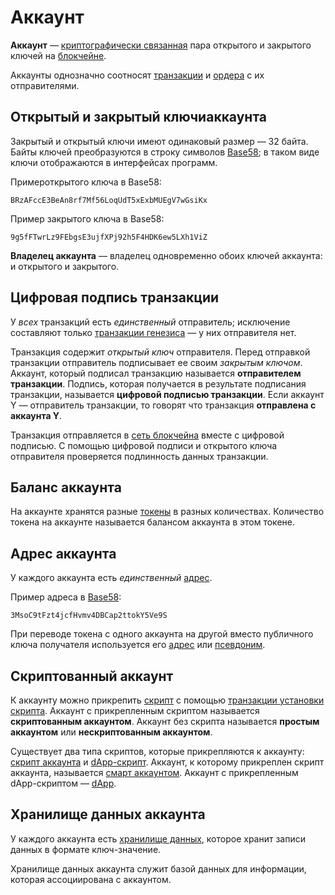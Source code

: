 # Аккаунт

**Аккаунт** — [криптографически связанная](https://ru.wikipedia.org/wiki/Криптосистема_с_открытым_ключом) пара открытого и закрытого ключей на [блокчейне](/blockchain/blockchain.md).

Аккаунты однозначно соотносят [транзакции](/blockchain/transaction.md) и [ордера](/blockchain/order.md) с их отправителями.

## Открытый и закрытый ключиаккаунта

Закрытый и открытый ключи имеют одинаковый размер — 32 байта. Байты ключей преобразуются в строку символов [Base58](https://ru.wikipedia.org/wiki/Base58); в таком виде ключи отображаются в интерфейсах программ.

Примероткрытого ключа в Base58:

```
BRzAFccE3BeAn8rf7Mf56LoqUdT5xExbMUEgV7wGsiKx
```

Пример закрытого ключа в Base58:

```
9g5fFTwrLz9FEbgsE3ujfXPj92h5F4HDK6ew5LXh1ViZ
```

**Владелец аккаунта** — владелец одновременно обоих ключей аккаунта: и открытого и закрытого.



## Цифровая подпись транзакции

У _всех_ транзакций есть _единственный_ отправитель; исключение составляют только [транзакции генезиса](/blockchain/transaction-type/genesis-transaction.md) — у них отправителя нет.

Транзакция содержит _открытый ключ_ отправителя. Перед отправкой транзакции отправитель подписывает ее своим _закрытым ключом_. Аккаунт, который подписал транзакцию называется **отправителем транзакции**. Подпись, которая получается в результате подписания транзакции, называется **цифровой подписью транзакции**. Если аккаунт Y — отправитель транзакции, то говорят что транзакция **отправлена с аккаунта Y**.

Транзакция отправляется в [сеть блокчейна](/blockchain/blockchain-network.md) вместе c цифровой подписью. С помощью цифровой подписи и открытого ключа отправителя проверяется подлинность данных транзакции.

## Баланс аккаунта

На аккаунте хранятся разные [токены](/blockchain/token.md) в разных количествах. Количество токена на аккаунте называется балансом аккаунта в этом токене.

## Адрес аккаунта

У каждого аккаунта есть _единственный_ [адрес](/blockchain/address.md).

Пример адреса в [Base58](https://ru.wikipedia.org/wiki/Base58):

```
3MsoC9tFzt4jcfHvmv4DBCap2ttokY5Ve9S
```

При переводе токена с одного аккаунта на другой вместо публичного ключа получателя используется его [адрес](/blockchain/address.md) или [псевдоним](/blockchain/alias.md).



## Скриптованный аккаунт

К аккаунту можно прикрепить [скрипт](/ride/script.md) с помощью [транзакции установки скрипта](/blockchain/transaction-type/set-script-transaction.md). Аккаунт с прикрепленным скриптом называется **скриптованным аккаунтом**. Аккаунт без скрипта называется **простым аккаунтом** или **нескриптованным аккаунтом**.

Существует два типа скриптов, которые прикрепляются к аккаунту: [скрипт аккаунта](/ride/script/script-types/account-script.md) и [dApp-скрипт](/ride/script/script-types/dapp-script.md). Аккаунт, к которому прикреплен скрипт аккаунта, называется [смарт аккаунтом](/blockchain/account/smart-account.md). Аккаунт с прикрепленным dApp-скриптом — [dApp](/blockchain/account/dapp.md).



## Хранилище данных аккаунта

У каждого аккаунта есть [хранилище данных](/blockchain/account/account-data-storage.md), которое хранит записи данных в формате ключ-значение.

Хранилище данных аккаунта служит базой данных для информации, которая ассоциирована с аккаунтом.
